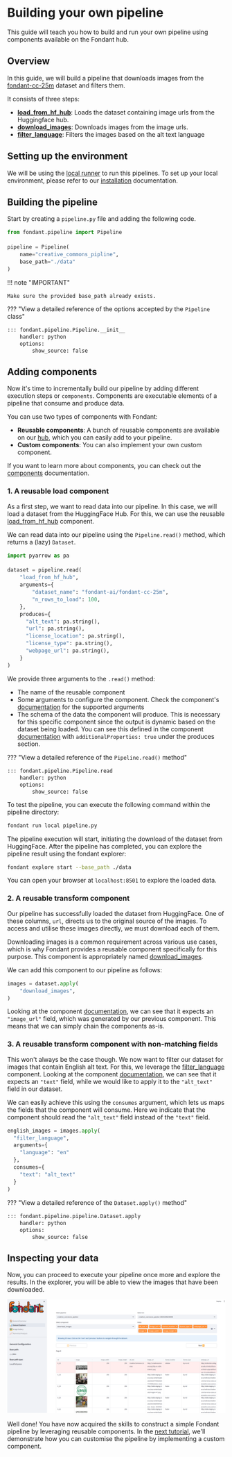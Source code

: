 [//]: # (TODO: Add named reference links to the hub for stable links on this page)

# Building your own pipeline

This guide will teach you how to build and run your own pipeline using components available on 
the Fondant hub.

## Overview

In this guide, we will build a pipeline that downloads images from the 
[fondant-cc-25m](https://huggingface.co/datasets/fondant-ai/fondant-cc-25m) dataset and filters 
them.

It consists of three steps:

* **[load_from_hf_hub](../components/hub.md#description_2)**: 
  Loads the dataset containing image urls from the Huggingface hub.
* **[download_images](../components/hub.md#description_5)**:
  Downloads images from the image urls. 
* **[filter_language](../components/hub.md#description_22)**:
  Filters the images based on the alt text language

## Setting up the environment

We will be using the [local runner](../runners/local.md) to run this pipelines. To set up your local environment, 
please refer to our [installation](installation.md) documentation.

## Building the pipeline

Start by creating a `pipeline.py` file and adding the following code.

```python
from fondant.pipeline import Pipeline

pipeline = Pipeline(
    name="creative_commons_pipline",
    base_path="./data"
)
```

!!! note "IMPORTANT"

    Make sure the provided base_path already exists.

??? "View a detailed reference of the options accepted by the `Pipeline` class"

    ::: fondant.pipeline.Pipeline.__init__
        handler: python
        options:
            show_source: false

## Adding components

Now it's time to incrementally build our pipeline by adding different execution steps or 
`components`. Components are executable elements of a pipeline that consume and produce data.

You can use two types of components with Fondant:

- **Reusable components**: A bunch of reusable components are available on our 
  [hub](../components/hub.md), which you can easily add to your pipeline.
- **Custom components**: You can also implement your own custom component.

If you want to learn more about components, you can check out the 
[components](../components/components.md) documentation.

### 1. A reusable load component

As a first step, we want to read data into our pipeline. In this case, we will load a dataset 
from the HuggingFace Hub. For this, we can use the reusable 
[load_from_hf_hub](../components/hub.md#description_2) component.

We can read data into our pipeline using the `Pipeline.read()` method, which returns a (lazy) 
`Dataset`.

```python
import pyarrow as pa

dataset = pipeline.read(
    "load_from_hf_hub",
    arguments={
        "dataset_name": "fondant-ai/fondant-cc-25m",
        "n_rows_to_load": 100,
    },
    produces={
      "alt_text": pa.string(),
      "url": pa.string(),
      "license_location": pa.string(),
      "license_type": pa.string(),
      "webpage_url": pa.string(),
    }
)
```

We provide three arguments to the `.read()` method:

- The name of the reusable component
- Some arguments to configure the component. Check the component's 
  [documentation](../components/hub.md#arguments_2) for the supported arguments
- The schema of the data the component will produce. This is necessary for this specific 
  component since the output is dynamic based on the dataset being loaded. You can see this 
  defined in the component [documentation](../components/hub.md#inputs-outputs_2) with 
  `additionalProperties: true` under the produces section.

??? "View a detailed reference of the `Pipeline.read()` method"

    ::: fondant.pipeline.Pipeline.read
        handler: python
        options:
            show_source: false

To test the pipeline, you can execute the following command within the pipeline directory:

```bash
fondant run local pipeline.py
```

The pipeline execution will start, initiating the download of the dataset from HuggingFace.
After the pipeline has completed, you can explore the pipeline result using the fondant explorer:

```bash
fondant explore start --base_path ./data
```

You can open your browser at `localhost:8501` to explore the loaded data.

### 2. A reusable transform component

Our pipeline has successfully loaded the dataset from HuggingFace. One of these columns, 
`url`, directs us to the original source of the images. To access and utilise these images 
directly, we must download each of them.

Downloading images is a common requirement across various use cases, which is why Fondant provides 
a reusable component specifically for this purpose. This component is appropriately named 
[download_images](../components/hub.md#description_5).

We can add this component to our pipeline as follows:

```python
images = dataset.apply(
    "download_images",
)
```

Looking at the component [documentation](../components/hub.md#inputs-outputs_5), we can see that 
it expects an `"image_url"` field, which was generated by our previous component. This means 
that we can simply chain the components as-is.

### 3. A reusable transform component with non-matching fields

This won't always be the case though. We now want to filter our dataset for images that contain 
English alt text. For this, we leverage the 
[filter_language](../components/hub.md#description_22) component. Looking at the component 
[documentation](../components/hub.md#inputs-outputs_22), we can see that it expects an `"text"` 
field, while we would like to apply it to the `"alt_text"` field in our dataset.

We can easily achieve this using the `consumes` argument, which lets us maps the fields that the 
component will consume. Here we indicate that the component should read the `"alt_text"` field 
instead of the `"text"` field.

```python
english_images = images.apply(
  "filter_language",
  arguments={
    "language": "en"
  },
  consumes={
    "text": "alt_text"
  }
)
```

??? "View a detailed reference of the `Dataset.apply()` method"

    ::: fondant.pipeline.pipeline.Dataset.apply
        handler: python
        options:
            show_source: false

## Inspecting your data

Now, you can proceed to execute your pipeline once more and explore the results. In the explorer, 
you will be able to view the images that have been downloaded.

![explorer](../art/guides/explorer.png?raw=true)

Well done! You have now acquired the skills to construct a simple Fondant pipeline by leveraging 
reusable components. In the [next tutorial](implement_custom_components.md), we'll demonstrate how 
you can customise the pipeline by implementing a custom component.
